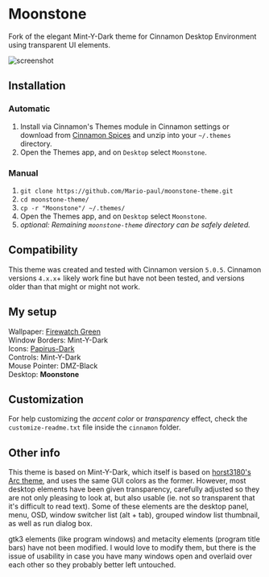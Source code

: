 # Moonstone
Fork of the elegant Mint-Y-Dark theme for Cinnamon Desktop Environment using transparent UI elements.

<!-- ## Screenshot -->
<!-- ![screenshot](https://github.com/Mario-paul/moonstone-theme/blob/main/screenshot.png?raw=true) -->
<!-- ![screenshot](https://i.imgur.com/Uv2IsSr.png) -->
![screenshot](https://i.imgur.com/NsG7szl.gif)

## Installation
### Automatic
1. Install via Cinnamon's Themes module in Cinnamon settings or download from [Cinnamon Spices](https://cinnamon-spices.linuxmint.com/themes) and unzip into your `~/.themes` directory.
2. Open the Themes app, and on `Desktop` select `Moonstone`.

### Manual
1. `git clone https://github.com/Mario-paul/moonstone-theme.git`
2. `cd moonstone-theme/`
3. `cp -r "Moonstone"/ ~/.themes/`
4. Open the Themes app, and on `Desktop` select `Moonstone`.
5. *optional: Remaining `moonstone-theme` directory can be safely deleted.*

## Compatibility
This theme was created and tested with Cinnamon version `5.0.5`. Cinnamon versions `4.x.x`+ likely work fine but have not been tested, and versions older than that might or might not work.

## My setup
Wallpaper: [Firewatch Green](https://imgur.com/nJUueyI)<br>
Window Borders: Mint-Y-Dark<br>
Icons: [Papirus-Dark](https://github.com/PapirusDevelopmentTeam/papirus-icon-theme)<br>
Controls: Mint-Y-Dark<br>
Mouse Pointer: DMZ-Black<br>
Desktop: **Moonstone**

## Customization
For help customizing the *accent color* or *transparency* effect, check the `customize-readme.txt` file inside the `cinnamon` folder.

## Other info
This theme is based on Mint-Y-Dark, which itself is based on [horst3180's Arc theme](https://github.com/horst3180/arc-theme), and uses the same GUI colors as the former. However, most desktop elements have been given transparency, carefully adjusted so they are not only pleasing to look at, but also usable (ie. not so transparent that it's difficult to read text). Some of these elements are the desktop panel, menu, OSD, window switcher list (alt + tab), grouped window list thumbnail, as well as run dialog box.

gtk3 elements (like program windows) and metacity elements (program title bars) have not been modified. I would love to modify them, but there is the issue of usability in case you have many windows open and overlaid over each other so they probably better left untouched.